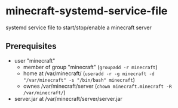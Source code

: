 # minecraft-systemd-service-file
systemd service file to start/stop/enable a minecraft server

## Prerequisites
* user "minecraft"
  * member of group "minecraft" (`groupadd -r minecraft`)
  * home at /var/minecraft/ (`useradd -r -g minecraft -d "/var/minecraft" -s "/bin/bash" minecraft`)
  * ownes /var/minecraft/server (`chown minecraft.minecraft -R /var/minecraft/`)
* server.jar at /var/minecraft/server/server.jar
